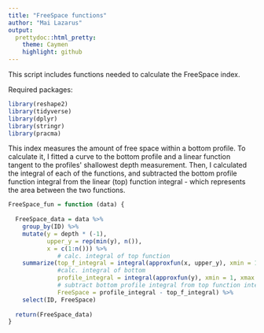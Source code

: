 ```yaml
---
title: "FreeSpace functions"
author: "Mai Lazarus"
output:
  prettydoc::html_pretty:
    theme: Caymen
    highlight: github
---
```


This script includes functions needed to calculate the FreeSpace index. 



Required packages:

```r
library(reshape2)
library(tidyverse)
library(dplyr)
library(stringr)
library(pracma)
```

This index measures the amount of free space within a bottom profile.
To calculate it, I fitted a curve to the bottom profile and a linear function tangent to the profiles' shallowest depth measurement. Then, I calculated the integral of each of the functions, and subtracted the bottom profile function integral from the linear (top) function integral - which represents the area between the two functions. 


```r
FreeSpace_fun = function (data) {
  
  FreeSpace_data = data %>% 
    group_by(ID) %>%
    mutate(y = depth * (-1),
           upper_y = rep(min(y), n()),
           x = c(1:n())) %>%
              # calc. integral of top function
    summarize(top_f_integral = integral(approxfun(x, upper_y), xmin = 1, xmax = n()),
              #calc. integral of bottom
              profile_integral = integral(approxfun(y), xmin = 1, xmax = n()),
              # subtract bottom profile integral from top function integral
              FreeSpace = profile_integral - top_f_integral) %>%
    select(ID, FreeSpace)
  
  return(FreeSpace_data)
}  
```
